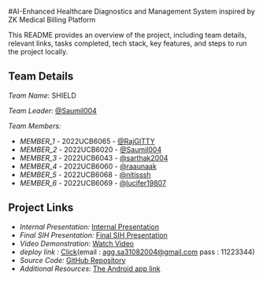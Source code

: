 #AI-Enhanced Healthcare Diagnostics and Management System inspired by ZK Medical Billing Platform


This README provides an overview of the project, including team details, relevant links, tasks completed, tech stack, key features, and steps to run the project locally.

## Team Details

*Team Name:* SHIELD

*Team Leader:* [@Saumil004](https://github.com/Saumil004)

*Team Members:*

- *MEMBER_1* - 2022UCB6065 - [@RajGITTY](https://github.com/RajGITTY)
- *MEMBER_2* - 2022UCB6020 - [@Saumil004](https://github.com/Saumil004)
- *MEMBER_3* - 2022UCB6043 - [@sarthak2004](https://github.com/sarthak2004)
- *MEMBER_4* - 2022UCB6060 - [@raaunaak](https://github.com/raaunaak)
- *MEMBER_5* - 2022UCB6068 - [@nitisssh](https://github.com/nitisssh)
- *MEMBER_6* - 2022UCB6069 - [@lucifer19807](https://github.com/lucifer19807)

## Project Links

- *Internal Presentation:* [Internal Presentation](https://github.com/lucifer19807/TEAM_NAME-SHIELD/blob/main/files/INTERNAL%20SIH_SHIELD.pptx)
- *Final SIH Presentation:* [Final SIH Presentation](https://github.com/lucifer19807/TEAM_NAME-SHIELD/blob/main/files/INTERNAL%20SIH_SHIELD.pptx)
- *Video Demonstration:* [Watch Video](https://www.youtube.com/watch?v=_LfapfSa2CE)
- *deploy link :*  [Click](https://66d576ef2d0c7be821881d9b--deluxe-unicorn-4449c0.netlify.app/login)(email : agg.sa31082004@gmail.com   pass : 11223344)
- *Source Code:* [GitHub Repository](https://github.com/Saumil004/SIH_INTERNAL_ROUND_1_SHIELD)
- *Additional Resources:* [The Android app link](https://github.com/Saumil004/SIH_app)